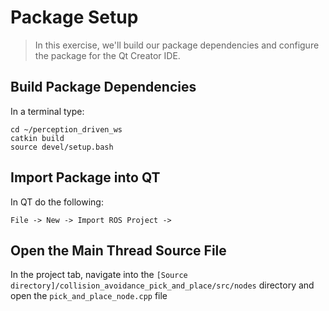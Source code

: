 # Package Setup
>In this exercise, we'll build our package dependencies and configure the package for the Qt Creator IDE. 

## Build Package Dependencies
In a terminal type:
```
cd ~/perception_driven_ws
catkin build
source devel/setup.bash
```
## Import Package into QT
In QT do the following:
```
File -> New -> Import ROS Project -> 
```

## Open the Main Thread Source File
  In the project tab, navigate into the `[Source directory]/collision_avoidance_pick_and_place/src/nodes` directory and open the `pick_and_place_node.cpp` file
